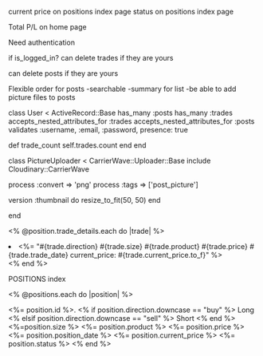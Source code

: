 current price on positions index page
status on positions index page


Total P/L on home page

Need authentication

if is_logged_in? can delete trades if they are yours

can delete posts if they are yours

Flexible order for posts
-searchable
-summary for list
-be able to add picture files to posts


class User < ActiveRecord::Base
  has_many :posts
  has_many :trades
  accepts_nested_attributes_for :trades
  accepts_nested_attributes_for :posts
  validates :username, :email, :password, presence: true

  def trade_count
    self.trades.count
  end
end

class PictureUploader < CarrierWave::Uploader::Base
  include Cloudinary::CarrierWave


  process :convert => 'png'
  process :tags => ['post_picture']



  version :thumbnail do
    resize_to_fit(50, 50)
  end



end

<% @position.trade_details.each do |trade| %>
  <li><%= "#{trade.direction} #{trade.size} #{trade.product} #{trade.price} #{trade.trade_date} current_price: #{trade.current_price.to_f}" %></li>
<% end %>


POSITIONS index

<% @positions.each do |position| %>
<tr>
  <td><%= position.id %>. </td>
  <td><% if position.direction.downcase == "buy" %>
        Long
      <% elsif position.direction.downcase == "sell" %>
        Short
      <% end %> </td>
  <td><%=position.size %> </td>
  <td><%= position.product %> </td>
  <td><%= position.price %> </td>
  <td><%= position.position_date %> </td>
  <td><%= position.current_price %> </td>
  <td><%= position.status %> </td>
</tr>
  <% end %>
<br />
